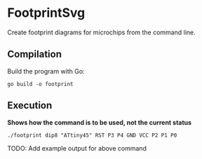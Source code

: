 # FootprintSvg

Create footprint diagrams for microchips from the command line.

## Compilation

Build the program with Go:

```
go build -o footprint
```

## Execution

**Shows how the command is to be used, not the current status**

```
./footprint dip8 "ATtiny45" RST P3 P4 GND VCC P2 P1 P0
```

TODO: Add example output for above command
